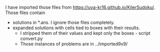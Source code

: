 I have imported those files from https://uva-kr16.github.io/KilerSudoku/.
Those files contain
- solutions in *.ans. I ignore those files completely.
- expanded solutions with cells tied to boxes with their results.
  - I stripped them of their values and kept only the boxes - script convert.py
  - Those instances of problems are in ../imported9x9/
